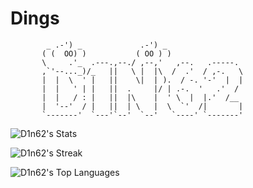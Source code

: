 # Dings
            _ .-') _             .-') _                  
           ( (  OO) )           ( OO ) )                 
           \     .'_  .---.,--./ ,--,'   ,--.   .-----.  
           ,`'--..._)/_   ||   \ |  |\  /  .'  / ,-.   \ 
           |  |  \  ' |   ||    \|  | ).  / -. '-'  |  | 
           |  |   ' | |   ||  .     |/ | .-.  '   .'  /  
           |  |   / : |   ||  |\    |  ' \  |  |.'  /__  
           |  '--'  / |   ||  | \   |  \  `'  /|       | 
           `-------'  `---'`--'  `--'   `----' `-------' 

![D1n62's Stats](https://github-readme-stats.vercel.app/api?username=D1n62&theme=prussian&show_icons=true&hide_border=true&count_private=true)


![D1n62's Streak](https://github-readme-streak-stats.herokuapp.com/?user=D1n62&theme=prussian&hide_border=true)


![D1n62's Top Languages](https://github-readme-stats.vercel.app/api/top-langs/?username=D1n62&theme=prussian&show_icons=true&hide_border=true&layout=compact)
